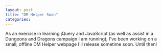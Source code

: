 ```yaml
---
layout: post
title: "DM Helper Soon"
categories: 
---
```

As an exercise in learning jQuery and JavaScript (as well as assist in a Dungeons and Dragons campaign I am running), I've been working on a small, offline DM Helper webpage I'll release sometime soon.  Until then!
